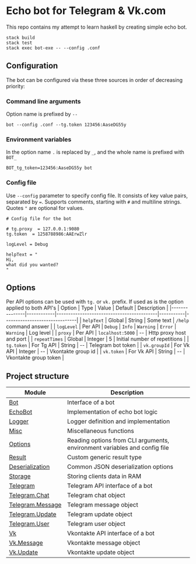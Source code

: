 # Echo bot for Telegram & Vk.com
This repo contains my attempt to learn haskell by creating simple echo bot.
```shell
stack build
stack test
stack exec bot-exe -- --config .conf
```

## Configuration
The bot can be configured via these three sources in order of decreasing priority:
### Command line arguments
Option name is prefixed by `--`
```shell
bot --config .conf --tg.token 123456:AaseDG55y
```
### Environment variables
In the option name `.` is replaced by `_`, and the whole name is prefixed with `BOT_`
```shell
BOT_tg_token=123456:AaseDG55y bot
```
### Config file
Use `--config` parameter to specify config file. It consists of key value pairs, separated by `=`. Supports comments, starting with `#` and multiline strings. Quotes `"` are optional for values.
```
# Config file for the bot

# tg.proxy  = 127.0.0.1:9080
tg.token  = 1258788986:AAErwZlr

logLevel = Debug

helpText = "
Hi,
what did you wanted?
"
```

## Options
Per API options can be used with `tg.` or `vk.` prefix. If used as is the option applied to both API's
| Option        | Type       | Value                                     | Default   | Description                   |
|---------------|------------|-------------------------------------------|-----------|-------------------------------|
| `helpText`    | Global     | String                                    | Some text | `/help` command answer        |
| `logLevel`    | Per API    | `Debug` \| `Info` \| `Warning` \| `Error` | `Warning` | Log level                     |
| `proxy`       | Per API    | `localhost:5000`                          | --        | Http proxy host and port      |
| `repeatTimes` | Global     | Integer                                   | 5         | Initial number of repetitions |
| `tg.token`    | For Tg API | String                                    | --        | Telegram bot token            |
| `vk.groupId`  | For Vk API | Integer                                   | --        | Vkontakte group id            |
| `vk.token`    | For Vk API | String                                    | --        | Vkontakte group token         |

## Project structure
| Module                                      | Description                                                               |
|---------------------------------------------|---------------------------------------------------------------------------|
| [Bot](src/Bot.hs)                           | Interface of a bot                                                        |
| [EchoBot](src/EchoBot.hs)                   | Implementation of echo bot logic                                          |
| [Logger](src/Logger.hs)                     | Logger definition and implementation                                      |
| [Misc](src/Misc.hs)                         | Miscellaneous functions                                                   |
| [Options](src/Options.hs)                   | Reading options from CLI arguments, environment variables and config file |
| [Result](src/Result.hs)                     | Custom generic result type                                                |
| [Deserialization](src/Deserialization.hs)   | Common JSON deserialization options                                       |
| [Storage](src/Storage.hs)                   | Storing clients data in RAM                                               |
| [Telegram](src/Telegram.hs)                 | Telegram API interface of a bot                                           |
| [Telegram.Chat](src/Telegram/Chat.hs)       | Telegram chat object                                                      |
| [Telegram.Message](src/Telegram/Message.hs) | Telegram message object                                                   |
| [Telegram.Update](src/Telegram/Update.hs)   | Telegram update object                                                    |
| [Telegram.User](src/Telegram/User.hs)       | Telegram user object                                                      |
| [Vk](src/Vk.hs)                             | Vkontakte API interface of a bot                                          |
| [Vk.Message](src/Vk/Message.hs)             | Vkontakte message object                                                  |
| [Vk.Update](src/Vk/Update.hs)               | Vkontakte update object                                                   |
